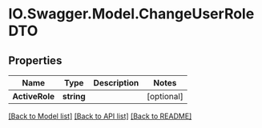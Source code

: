 # IO.Swagger.Model.ChangeUserRoleDTO
## Properties

Name | Type | Description | Notes
------------ | ------------- | ------------- | -------------
**ActiveRole** | **string** |  | [optional] 

[[Back to Model list]](../README.md#documentation-for-models) [[Back to API list]](../README.md#documentation-for-api-endpoints) [[Back to README]](../README.md)


